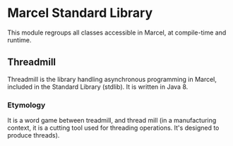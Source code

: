# Marcel Standard Library
This module regroups all classes accessible in Marcel, at compile-time and runtime.

## Threadmill
Threadmill is the library handling asynchronous programming in Marcel, included in the Standard Library (stdlib).
It is written in Java 8.

### Etymology

It is a word game between treadmill, and thread mill (in a manufacturing context, it is a cutting tool used for threading operations. It's designed to produce threads).

